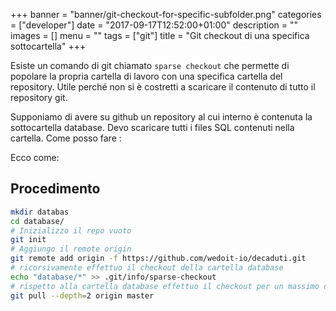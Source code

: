 +++
banner = "banner/git-checkout-for-specific-subfolder.png"
categories = ["developer"]
date = "2017-09-17T12:52:00+01:00"
description = ""
images = []
menu = ""
tags = ["git"]
title = "Git checkout di una specifica sottocartella"
+++

Esiste un comando di git chiamato ```sparse checkout``` che permette di popolare la propria cartella di lavoro con una specifica cartella del repository. Utile perché non si è costretti a scaricare il contenuto di tutto il repository git.

<!--more-->

Supponiamo di avere su github un repository al cui interno è contenuta la sottocartella database. Devo scaricare tutti i files SQL contenuti nella cartella. Come posso fare :

Ecco come:


## Procedimento

```bash
mkdir databas
cd database/
# Inizializzo il repo vuoto
git init
# Aggiungo il remote origin
git remote add origin -f https://github.com/wedoit-io/decaduti.git
# ricorsivamente effettuo il checkout della cartella database
echo "database/*" >> .git/info/sparse-checkout
# rispetto alla cartella database effettuo il checkout per un massimo di 2 livelli
git pull --depth=2 origin master
```
